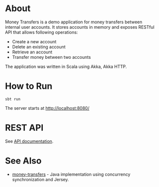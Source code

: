 # About
Money Transfers is a demo application for money transfers between internal user accounts. It stores accounts in memory
and exposes RESTful API that allows following operations:
* Create a new account
* Delete an existing account
* Retrieve an account
* Transfer money between two accounts

The application was written in Scala using Akka, Akka HTTP.

# How to Run
```
sbt run
```
The server starts at [http://localhost:8080/](http://localhost:8080/)

# REST API
See [API documentation](https://github.com/aakatov/money-transfers/API.md).

# See Also
* [money-transfers](https://github.com/aakatov/money-transfers) - Java implementation using concurrency synchronization and Jersey.